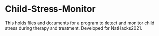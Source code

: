 # Child-Stress-Monitor
This holds files and documents for a program to detect and monitor child stress during therapy and treatment. Developed for NatHacks2021. 
